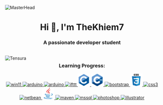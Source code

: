 ![MasterHead](https://instagram.fsgn5-3.fna.fbcdn.net/v/t39.30808-6/409729599_891036605763496_3409634528958095934_n.jpg?stp=dst-jpg_e35_s1080x1080&efg=eyJ2ZW5jb2RlX3RhZyI6ImltYWdlX3VybGdlbi4xOTIweDEwODAuc2RyLmYzMDgwOCJ9&_nc_ht=instagram.fsgn5-3.fna.fbcdn.net&_nc_cat=104&_nc_ohc=ODwlAslcRf4Q7kNvgF46fSI&edm=AFg4Q8wAAAAA&ccb=7-5&ig_cache_key=MzI1NjA5Njc2Mjc3MDA3NTA4OA%3D%3D.2-ccb7-5&oh=00_AYBbol2PlAl6jpfMIKG-KnbuqHS5u5J-CFCWlskLS0UV9w&oe=66A8477E&_nc_sid=0b30b7)
<h1 align="center">Hi 👋, I'm TheKhiem7</h1>
<h3 align="center">A passionate developer student </h3><br>
<img align="left" alt="Tensura" with="400" src="https://i.pinimg.com/originals/32/0a/f7/320af7598bfad95cdadaa5fa5b7a1848.gif">
<h3 align="center">Learning Progress:</h3>
<p align="center"> 
<a href="" target="_blank" rel="noreferrer"> <img src="https://cdn.jsdelivr.net/gh/devicons/devicon@latest/icons/windows11/windows11-original-wordmark.svg" alt="win11" width="40" height="40"/> </a>
<a href="" target="_blank" rel="noreferrer"> <img src="https://cdn.jsdelivr.net/gh/devicons/devicon@latest/icons/githubcodespaces/githubcodespaces-original.svg" alt="arduino" width="40" height="40"/> </a> 
<a href="https://www.arduino.cc/" target="_blank" rel="noreferrer"> <img src="https://cdn.worldvectorlogo.com/logos/arduino-1.svg" alt="arduino" width="40" height="40"/> </a> 
<a href="https://ifttt.com/" target="_blank" rel="noreferrer"> <img src="https://www.vectorlogo.zone/logos/ifttt/ifttt-ar21.svg" alt="ifttt" width="40" height="40"/> </a> 
<a href="https://www.cprogramming.com/" target="_blank" rel="noreferrer"> <img src="https://raw.githubusercontent.com/devicons/devicon/master/icons/c/c-original.svg" alt="c" width="40" height="40"/> </a> 
<a href="https://www.w3schools.com/cpp/" target="_blank" rel="noreferrer"> <img src="https://raw.githubusercontent.com/devicons/devicon/master/icons/cplusplus/cplusplus-original.svg" alt="cplusplus" width="40" height="40"/> </a> 
<a href="https://getbootstrap.com" target="_blank" rel="noreferrer"> <img src="https://cdn.jsdelivr.net/gh/devicons/devicon@latest/icons/bootstrap/bootstrap-original-wordmark.svg" alt="bootstrap" width="40" height="40"/> </a> 
<a href="https://www.w3schools.com/css/" target="_blank" rel="noreferrer"> <img src="https://raw.githubusercontent.com/devicons/devicon/master/icons/css3/css3-original-wordmark.svg" alt="css3" width="40" height="40"/> </a> 
<a href="https://www.w3schools.com/html/" target="_blank" rel="noreferrer"> <img src="https://cdn.jsdelivr.net/gh/devicons/devicon@latest/icons/html5/html5-original-wordmark.svg" alt="css3" width="40" height="40"/> </a> 
<a href="" target="_blank" rel="noreferrer"> <img src="https://upload.wikimedia.org/wikipedia/commons/thumb/9/98/Apache_NetBeans_Logo.svg/444px-Apache_NetBeans_Logo.svg.png" alt="netbean" width="40" height="40"/> </a> 
<a href="https://www.java.com" target="_blank" rel="noreferrer"> <img src="https://raw.githubusercontent.com/devicons/devicon/master/icons/java/java-original.svg" alt="java" width="40" height="40"/> </a> 
<a href="" target="_blank" rel="noreferrer"> <img src="https://cdn.jsdelivr.net/gh/devicons/devicon@latest/icons/maven/maven-original.svg" alt="maven" width="40" height="40"/> </a> 
<a href="https://www.microsoft.com/en-us/sql-server" target="_blank" rel="noreferrer"> <img src="https://www.svgrepo.com/show/303229/microsoft-sql-server-logo.svg" alt="mssql" width="40" height="40"/> </a> 
<a href="https://www.photoshop.com/en" target="_blank" rel="noreferrer"> <img src="https://cdn.jsdelivr.net/gh/devicons/devicon@latest/icons/photoshop/photoshop-original.svg" alt="photoshop" width="40" height="40"/> </a> 
<a href="https://www.adobe.com/in/products/illustrator.html" target="_blank" rel="noreferrer"> <img src="https://www.vectorlogo.zone/logos/adobe_illustrator/adobe_illustrator-icon.svg" alt="illustrator" width="40" height="40"/> </a> 
</p>
